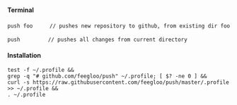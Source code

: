 #### Terminal

`push foo`&nbsp;&nbsp;&nbsp;&nbsp;&nbsp;&nbsp;`  // pushes new repository to github, from existing dir foo`

`push`&nbsp;&nbsp;&nbsp;&nbsp;&nbsp;&nbsp;&nbsp;&nbsp;&nbsp;&nbsp;&nbsp;&nbsp;&nbsp;&nbsp;&nbsp;&nbsp;`// pushes all changes from current directory`

#### Installation

```
test -f ~/.profile && 
grep -q "# github.com/feegloo/push" ~/.profile; [ $? -ne 0 ] &&
curl -s https://raw.githubusercontent.com/feegloo/push/master/.profile >> ~/.profile &&
. ~/.profile
```
